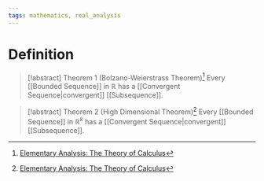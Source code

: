 ```yaml
---
tags: mathematics, real_analysis
---
```


# Definition

> [!abstract] Theorem 1 (Bolzano-Weierstrass Theorem)[^1]
> Every [[Bounded Sequence]] in $\mathbb{R}$ has a [[Convergent Sequence|convergent]] [[Subsequence]].

> [!abstract] Theorem 2 (High Dimensional Theorem)[^2]
> Every [[Bounded Sequence]] in $\mathbb{R}^k$ has a [[Convergent Sequence|convergent]] [[Subsequence]].

[^1]: [Elementary Analysis: The Theory of Calculus](zotero://open-pdf/library/items/GUY2WR3V?page=84)
[^2]: [Elementary Analysis: The Theory of Calculus](zotero://open-pdf/library/items/GUY2WR3V?page=98)